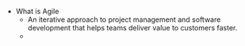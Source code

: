 - What is Agile
	- An iterative approach to project management and software development that helps teams deliver value to customers faster.
	-